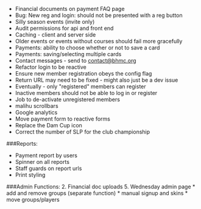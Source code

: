 * Financial documents on payment FAQ page
* Bug: New reg and login: should not be presented with a reg button
* Silly season events (invite only)
* Audit permissions for api and front end
* Caching - client and server side
* Older events or events without courses should fail more gracefully
* Payments: ability to choose whether or not to save a card
* Payments: saving/selecting multiple cards
* Contact messages - send to contact@bhmc.org
* Refactor login to be reactive
* Ensure new member registration obeys the config flag
* Return URL may need to be fixed - might also just be a dev issue
* Eventually - only "registered" members can register
* Inactive members should not be able to log in or register
* Job to de-activate unregistered members
* malihu scrollbars
* Google analytics
* Move payment form to reactive forms
* Replace the Dam Cup icon
* Correct the number of SLP for the club championship

###Reports:
* Payment report by users
* Spinner on all reports
* Staff guards on report urls
* Print styling

###Admin Functions:
2. Financial doc uploads
5. Wednesday admin page
    * add and remove groups (separate function)
    * manual signup and skins
    * move groups/players
